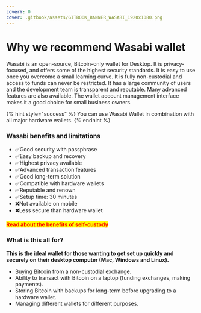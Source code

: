 ```yaml
---
coverY: 0
cover: .gitbook/assets/GITBOOK_BANNER_WASABI_1920x1080.png
---
```


# Why we recommend Wasabi wallet

Wasabi is an open-source, Bitcoin-only wallet for Desktop. It is privacy-focused, and offers some of the highest security standards. It is easy to use once you overcome a small learning curve. It is fully non-custodial and access to funds can never be restricted. It has a large community of users and the development team is transparent and reputable. Many advanced features are also available. The wallet account management interface makes it a good choice for small business owners.

{% hint style="success" %}
You can use Wasabi Wallet in combination with all major hardware wallets.
{% endhint %}

### Wasabi benefits and limitations

* ✅Good security with passphrase
* ✅Easy backup and recovery
* ✅Highest privacy available
* ✅Advanced transaction features
* ✅Good long-term solution
* ✅Compatible with hardware wallets
* ✅Reputable and renown
* ✅Setup time: 30 minutes
* ❌Not available on mobile
* ❌Less secure than hardware wallet

#### <mark style="color:red;">**Read about the benefits of self-custody**</mark>

### **What is this all for?**

**This is the ideal wallet for those wanting to get set up quickly and securely on their desktop computer (Mac, Windows and Linux).**

* Buying Bitcoin from a non-custodial exchange.&#x20;
* Ability to transact with Bitcoin on a laptop (funding exchanges, making payments).&#x20;
* Storing Bitcoin with backups for long-term before upgrading to a hardware wallet.&#x20;
* Managing different wallets for different purposes.
